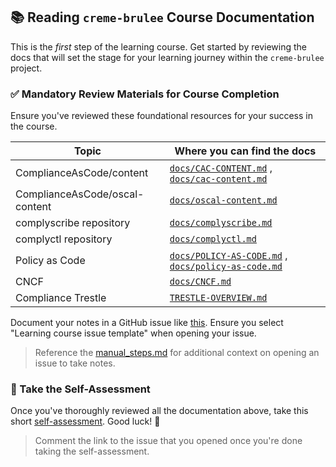 ## **📚 Reading `creme-brulee` Course Documentation**

This is the _first_ step of the learning course. Get started by reviewing the docs that will set the stage for your learning journey within the `creme-brulee` project.


### **✅ Mandatory Review Materials for Course Completion**

Ensure you've reviewed these foundational resources for your success in the course.

| Topic                          | Where you can find the docs                                                                                                                                                                                       | 
|--------------------------------|-------------------------------------------------------------------------------------------------------------------------------------------------------------------------------------------------------------------|
| ComplianceAsCode/content       | [`docs/CAC-CONTENT.md`](https://github.com/hbraswelrh/creme-brulee/blob/main/docs/CAC-CONTENT.md) , [`docs/cac-content.md`](https://github.com/hbraswelrh/creme-brulee/blob/main/docs/cac-content.md)             |
| ComplianceAsCode/oscal-content | [`docs/oscal-content.md`](https://github.com/hbraswelrh/creme-brulee/blob/main/docs/oscal-content.md)                                                                                                             |
| complyscribe repository        | [`docs/complyscribe.md`](https://github.com/hbraswelrh/creme-brulee/blob/main/docs/complyscribe.md)                                                                                                               |
| complyctl repository           | [`docs/complyctl.md`](https://github.com/hbraswelrh/creme-brulee/blob/main/docs/complyctl.md)                                                                                                                     |
| Policy as Code                 | [`docs/POLICY-AS-CODE.md`](https://github.com/hbraswelrh/creme-brulee/blob/main/docs/POLICY-AS-CODE.md) , [`docs/policy-as-code.md`](https://github.com/hbraswelrh/creme-brulee/blob/main/docs/policy-as-code.md) |
| CNCF                           | [`docs/CNCF.md`](https://github.com/hbraswelrh/creme-brulee/blob/main/docs/CNCF.md)                                                                                                                               |
| Compliance Trestle             | [`TRESTLE-OVERVIEW.md`](https://github.com/hbraswelrh/creme-brulee/blob/main/docs/TRESTLE-OVERVIEW.md)                                                                                                            |


Document your notes in a GitHub issue like [this](https://docs.github.com/en/issues/tracking-your-work-with-issues/configuring-issues/quickstart). Ensure you select "Learning course issue template" when opening your issue.

> Reference the [manual_steps.md](https://github.com/complytime/creme-brulee/blob/main/steps/manual_steps.md#-reading-creme-brulee-course-documentation) for additional context on opening an issue to take notes. 

### **📝 Take the Self-Assessment**

Once you've thoroughly reviewed all the documentation above, take this short [self-assessment](https://docs.google.com/forms/d/e/1FAIpQLSdE4qJ3pmWa1SaQoWMiUI9p3ZdB947PbhqZEIFo7nWYdcJ44A/viewform?usp=header). Good luck\! 🚀

> Comment the link to the issue that you opened once you're done taking the self-assessment. 
